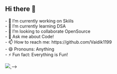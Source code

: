 ## Hi there 👋
<p>
- 🔭 I’m currently working on Skiils
  <br>
- 🌱 I’m currently learning DSA
  <br>
- 👯 I’m looking to collaborate OpenSource
  <br>
<!--- 🤔 I’m looking for help with ...--->
- 💬 Ask me about Code!
  <br>
- 📫 How to reach me: https://github.com/Vaidik1199
  <br>
- 😄 Pronouns: Anything 
  <br>
- ⚡ Fun fact: Everything is Fun!
  <br>
</p>

<a href="https://visitcount.itsvg.in">
  <img src="https://visitcount.itsvg.in/api?id=Vaidik1199&label=Profile%20Views&color=2&icon=2&pretty=false" />
</a>
-->
